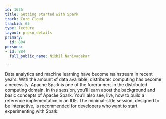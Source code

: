 ```yaml
---
id: 1625
title: Getting started with Spark
track: Core Cloud
trackid: 65
type: lecture
layout: preso_details
primary:
  id: 884
persons:
- id: 884
  full_public_name: Nikhil Nanivadekar

---
```

Data analytics and machine learning have become mainstream in recent years. With the amount of data available, distributed computing has become a necessity. Apache Spark is one of the forerunners in the distributed computing domain. In this session, you’ll learn about the background and basic concepts of Apache Spark. You’ll also see, live, how to build a reference implementation in an IDE. The minimal-slide session, designed to be interactive, is recommended for developers who want to start experimenting with Spark.